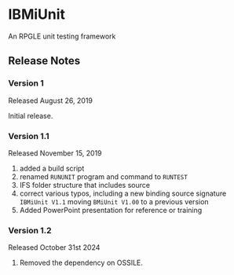 # IBMiUnit

An RPGLE unit testing framework 

## Release Notes

### Version 1

Released August 26, 2019

Initial release.

### Version 1.1

Released November 15, 2019

1. added a build script
1. renamed `RUNUNIT` program and command to `RUNTEST`
1. IFS folder structure that includes source
1. correct various typos, including a new binding source signature `IBMiUnit V1.1` moving `BMiUnit V1.00` to a previous version
1. Added PowerPoint presentation for reference or training


### Version 1.2

Released October 31st 2024

1. Removed the dependency on OSSILE. 
